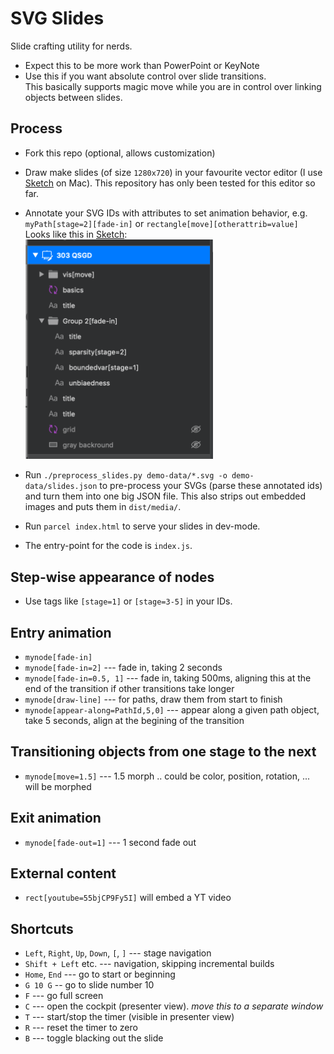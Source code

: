 # SVG Slides

Slide crafting utility for nerds.

-   Expect this to be more work than PowerPoint or KeyNote
-   Use this if you want absolute control over slide transitions.<br>
    This basically supports magic move while you are in control over linking objects between slides.

## Process

-   Fork this repo (optional, allows customization)

-   Draw make slides (of size `1280x720`) in your favourite vector editor (I use [Sketch](https://www.sketch.com/) on Mac).
    This repository has only been tested for this editor so far.

-   Annotate your SVG IDs with attributes to set animation behavior, e.g. `myPath[stage=2][fade-in]` or `rectangle[move][otherattrib=value]`
    <br>Looks like this in [Sketch](https://www.sketch.com/):<br>
    <img src="./docs/sketch-screenshot.png" width="300px" />

-   Run `./preprocess_slides.py demo-data/*.svg -o demo-data/slides.json` to pre-process your SVGs (parse these annotated ids) and turn them into one big JSON file.
    This also strips out embedded images and puts them in `dist/media/`.

-   Run `parcel index.html` to serve your slides in dev-mode.

-   The entry-point for the code is `index.js`.

## Step-wise appearance of nodes

-   Use tags like `[stage=1]` or `[stage=3-5]` in your IDs.

## Entry animation

-   `mynode[fade-in]`
-   `mynode[fade-in=2]` --- fade in, taking 2 seconds
-   `mynode[fade-in=0.5, 1]` --- fade in, taking 500ms, aligning this at the end of the transition if other transitions take longer
-   `mynode[draw-line]` --- for paths, draw them from start to finish
-   `mynode[appear-along=PathId,5,0]` --- appear along a given path object, take 5 seconds, align at the begining of the transition

## Transitioning objects from one stage to the next

-   `mynode[move=1.5]` --- 1.5 morph .. could be color, position, rotation, ... will be morphed

## Exit animation

-   `mynode[fade-out=1]` --- 1 second fade out

## External content

-   `rect[youtube=55bjCP9Fy5I]` will embed a YT video

## Shortcuts

-   `Left`, `Right`, `Up`, `Down`, `[`, `]` --- stage navigation
-   `Shift + Left` etc. --- navigation, skipping incremental builds
-   `Home`, `End` --- go to start or beginning
-   `G 10 G` -- go to slide number 10
-   `F` --- go full screen
-   `C` --- open the cockpit (presenter view). _move this to a separate window_
-   `T` --- start/stop the timer (visible in presenter view)
-   `R` --- reset the timer to zero
-   `B` --- toggle blacking out the slide
